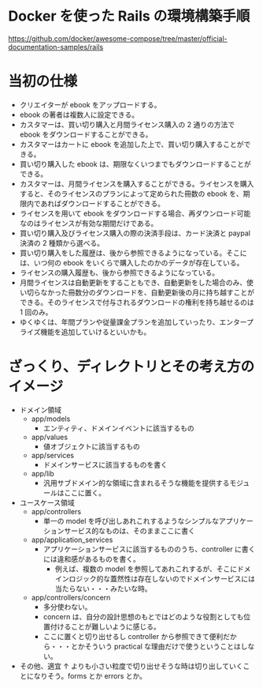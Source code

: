 # Docker を使った Rails の環境構築手順

https://github.com/docker/awesome-compose/tree/master/official-documentation-samples/rails

# 当初の仕様

- クリエイターが ebook をアップロードする。
- ebook の著者は複数人に設定できる。
- カスタマーは、買い切り購入と月間ライセンス購入の 2 通りの方法で ebook をダウンロードすることができる。
- カスタマーはカートに ebook を追加した上で、買い切り購入することができる。
- 買い切り購入した ebook は、期限なくいつまでもダウンロードすることができる。
- カスタマーは、月間ライセンスを購入することができる。ライセンスを購入すると、そのライセンスのプランによって定められた冊数の ebook を、期限内であればダウンロードすることができる。
- ライセンスを用いて ebook をダウンロードする場合、再ダウンロード可能なのはライセンスが有効な期間だけである。
- 買い切り購入及びライセンス購入の際の決済手段は、カード決済と paypal 決済の 2 種類から選べる。
- 買い切り購入をした履歴は、後から参照できるようになっている。そこには、いつ何の ebook をいくらで購入したのかのデータが存在している。
- ライセンスの購入履歴も、後から参照できるようになっている。
- 月間ライセンスは自動更新をすることもでき、自動更新をした場合のみ、使い切らなかった冊数分のダウンロードを、自動更新後の月に持ち越すことができる。そのライセンスで付与されるダウンロードの権利を持ち越せるのは 1 回のみ。
- ゆくゆくは、年間プランや従量課金プランを追加していったり、エンタープライズ機能を追加していけるといいかも。

# ざっくり、ディレクトリとその考え方のイメージ

- ドメイン領域
  - app/models
    - エンティティ、ドメインイベントに該当するもの
  - app/values
    - 値オブジェクトに該当するもの
  - app/services
    - ドメインサービスに該当するものを書く
  - app/lib
    - 汎用サブドメイン的な領域に含まれるそうな機能を提供するモジュールはここに置く。
- ユースケース領域
  - app/controllers
    - 単一の model を呼び出しあれこれするようなシンプルなアプリケーションサービス的なものは、そのままここに書く
  - app/application_services
    - アプリケーションサービスに該当するもののうち、controller に書くには違和感があるものを書く。
      - 例えば、複数の model を参照してあれこれするが、そこにドメインロジック的な蓋然性は存在しないのでドメインサービスには当たらない・・・みたいな時。
  - app/controllers/concern
    - 多分使わない。
    - concern は、自分の設計思想のもとではどのような役割としても位置付けることが難しいように感じる。
    - ここに置くと切り出せるし controller から参照できて便利だから・・・とかそういう practical な理由だけで使うということはしない。
- その他、適宜 ↑ よりも小さい粒度で切り出せそうな時は切り出していくことになりそう。forms とか errors とか。
